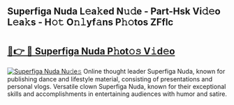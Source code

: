 ## Superfiga Nuda L𝚎a𝚔ed N𝚞𝚍e - Part-Hsk Vi𝚍𝚎o L𝚎a𝚔s - H𝚘𝚝 O𝚗𝚕yf𝚊ns P𝚑𝚘tos ZFflc

# <h2><a href="http://kf7u20f.oniu.top/?m=Superfiga+Nuda">🔗👉 🔴 Superfiga Nuda P𝚑ot𝚘𝚜 V𝚒d𝚎o</a></h2>

[![Superfiga Nuda Nu𝚍e𝚜](https://i.imgur.com/0qMVB7G.gif)](http://kf7u20f.oniu.top/?m=Superfiga+Nuda)
Online thought leader Superfiga Nuda, known for publishing dance and lifestyle material, consisting of presentations and personal vlogs. Versatile clown Superfiga Nuda, known for their exceptional skills and accomplishments in entertaining audiences with humor and satire.  
